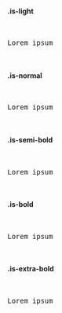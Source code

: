 #### .is-light

<pre class="docsify-example">
  <p class="is-light">Lorem ipsum</p>
</pre>

#### .is-normal

<pre class="docsify-example">
  <p class="is-normal">Lorem ipsum</p>
</pre>

#### .is-semi-bold

<pre class="docsify-example">
  <p class="is-semi-bold">Lorem ipsum</p>
</pre>

#### .is-bold

<pre class="docsify-example">
  <p class="is-bold">Lorem ipsum</p>
</pre>

#### .is-extra-bold

<pre class="docsify-example">
  <p class="is-extra-bold">Lorem ipsum</p>
</pre>
